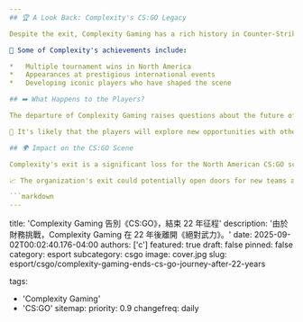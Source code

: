 ```yaml
---
## 🏆 A Look Back: Complexity's CS:GO Legacy

Despite the exit, Complexity Gaming has a rich history in Counter-Strike. Over the years, they have been home to some of the most talented players and memorable moments in the game.

🎉 Some of Complexity's achievements include:

*   Multiple tournament wins in North America
*   Appearances at prestigious international events
*   Developing iconic players who have shaped the scene

## ➡️ What Happens to the Players?

The departure of Complexity Gaming raises questions about the future of its players. Many talented individuals were under the organization's banner.

🤝 It's likely that the players will explore new opportunities with other teams, either individually or as a group. Keep an eye out for announcements regarding their next steps in the competitive CS:GO scene.

## 🌍 Impact on the CS:GO Scene

Complexity's exit is a significant loss for the North American CS:GO scene. It highlights the financial pressures that esports organizations face and can lead to a reshuffling of talent within the region.

📈 The organization's exit could potentially open doors for new teams and players to emerge and compete at the highest level. The scene will undoubtedly evolve as a result of this change.

```markdown
---
```

title: 'Complexity Gaming 告別《CS:GO》，結束 22 年征程'
description: '由於財務挑戰，Complexity Gaming 在 22 年後離開《絕對武力》。'
date: 2025-09-02T00:02:40.176-04:00
authors: ['c']
featured: true
draft: false
pinned: false
category: esport
subcategory: csgo
image: cover.jpg
slug: esport/csgo/complexity-gaming-ends-cs-go-journey-after-22-years

tags:
  - 'Complexity Gaming'
  - 'CS:GO'
sitemap:
  priority: 0.9
  changefreq: daily
